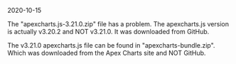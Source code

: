 2020-10-15

The "apexcharts.js-3.21.0.zip" file has a problem. The apexcharts.js version 
is actually v3.20.2 and NOT v3.21.0. It was downloaded from GitHub.

The v3.21.0 apexcharts.js file can be found in "apexcharts-bundle.zip". Which 
was downloaded from the Apex Charts site and NOT GitHub.

